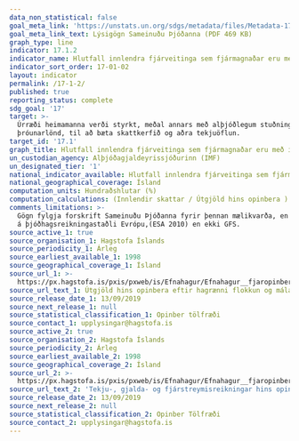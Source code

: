 ```yaml
---
data_non_statistical: false
goal_meta_link: 'https://unstats.un.org/sdgs/metadata/files/Metadata-17-01-02.pdf'
goal_meta_link_text: Lýsigögn Sameinuðu Þjóðanna (PDF 469 KB)
graph_type: line
indicator: 17.1.2
indicator_name: Hlutfall innlendra fjárveitinga sem fjármagnaðar eru með innlendum sköttum
indicator_sort_order: 17-01-02
layout: indicator
permalink: /17-1-2/
published: true
reporting_status: complete
sdg_goal: '17'
target: >-
  Úrræði heimamanna verði styrkt, meðal annars með alþjóðlegum stuðningi við
  þróunarlönd, til að bæta skattkerfið og aðra tekjuöflun.
target_id: '17.1'
graph_title: Hlutfall innlendra fjárveitinga sem fjármagnaðar eru með innlendum sköttum
un_custodian_agency: Alþjóðagjaldeyrissjóðurinn (IMF)
un_designated_tier: '1'
national_indicator_available: Hlutfall innlendra fjárveitinga sem fjármagnaðar eru með innlendum sköttum
national_geographical_coverage: Ísland
computation_units: Hundraðshlutar (%)
computation_calculations: (Innlendir skattar / Útgjöld hins opinbera ) * 100
comments_limitations: >-
  Gögn fylgja forskrift Sameinuðu Þjóðanna fyrir þennan mælikvarða, en eru byggð
  á þjóðhagsreikningastaðli Evrópu,(ESA 2010) en ekki GFS.
source_active_1: true
source_organisation_1: Hagstofa Íslands
source_periodicity_1: Árleg
source_earliest_available_1: 1998
source_geographical_coverage_1: Ísland
source_url_1: >-
  https://px.hagstofa.is/pxis/pxweb/is/Efnahagur/Efnahagur__fjaropinber__fjarmal_opinber__fjarmal_opinber/THJ05141.px
source_url_text_1: Útgjöld hins opinbera eftir hagrænni flokkun og málaflokkum 1998-2018
source_release_date_1: 13/09/2019
source_next_release_1: null
source_statistical_classification_1: Opinber tölfræði
source_contact_1: upplysingar@hagstofa.is
source_active_2: true
source_organisation_2: Hagstofa Íslands
source_periodicity_2: Árleg
source_earliest_available_2: 1998
source_geographical_coverage_2: Ísland
source_url_2: >-
  https://px.hagstofa.is/pxis/pxweb/is/Efnahagur/Efnahagur__fjaropinber__fjarmal_opinber__fjarmal_opinber/THJ05121.px
source_url_text_2: 'Tekju-, gjalda- og fjárstreymisreikningar hins opinbera 1998-2018'
source_release_date_2: 13/09/2019
source_next_release_2: null
source_statistical_classification_2: Opinber Tölfræði
source_contact_2: upplysingar@hagstofa.is
---
```

